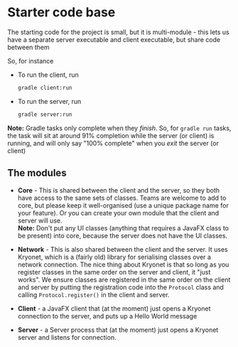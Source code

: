 # Starter code base

The starting code for the project is small, but it is multi-module - this lets us have a separate server executable and client executable, but share code between them

So, for instance

* To run the client, run 

    ```sh
    gradle client:run
    ```

* To run the server, run


    ```sh
    gradle server:run
    ```


**Note:** Gradle tasks only complete when they *finish*. So, for `gradle run` tasks, the task will sit at around 91% completion while the server (or client) is running, and will only say "100% complete" when you *exit* the server (or client)

## The modules


* **Core** - This is shared between the client and the server, so they both have access to the same sets of classes. Teams are welcome to add to core, but please
  keep it well-organised (use a unique package name for your feature). Or you can create your own module that the client and server will use.  
  **Note:** Don't put any UI classes (anything that requires a JavaFX class to be present) into core, because the server does not have the UI classes.

* **Network** - This is also shared between the client and the server. It uses Kryonet, which is a (fairly old) library for serialising classes over a network connection.
  The nice thing about Kryonet is that so long as you register classes in the same order on the server and client, it "just works". We ensure classes are registered in the
  same order on the client and server by putting the registration code into the `Protocol` class and calling `Protocol.register()` in the client and server. 

* **Client** - a JavaFX client that (at the moment) just opens a Kryonet connection to the server, and puts up a Hello World message

* **Server** - a Server process that (at the moment) just opens a Kryonet server and listens for connection. 

